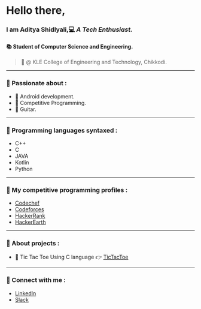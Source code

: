 <!--Introduction-->
# Hello there,
### I am Aditya Shidlyali,:computer: *__A Tech Enthusiast.__*
#### :books: Student of Computer Science and Engineering.
> :school: @ KLE College of Engineering and Technology, Chikkodi.

---

<!--Interests-->
### :mag_right: Passionate about :
* :iphone: Android development.
* :running: Competitive Programming.
* :guitar: Guitar.

---

<!--My skills-->
### :wrench: Programming languages syntaxed :
* C++
* C
* JAVA
* Kotlin
* Python

---

<!--Competitive Programming Profiles-->
### :dart: My competitive programming profiles :
* [Codechef](https://www.codechef.com/users/aditya_s_2000 "aditya_s_2000")
* [Codeforces](https://codeforces.com/profile/aditya_s_2000 "aditya_s_2000")
* [HackerRank](https://www.hackerrank.com/adi_s_2000 "adi_s_2000")
* [HackerEarth](https://www.hackerearth.com/@adi_s_2000 "adi_s_2000")

---

### :game_die: About projects :
* :round_pushpin: Tic Tac Toe Using C language :point_right: [TicTacToe](https://github.com/AdityaShidlyali/Tic_Tac_Toe_using_C "Tic Tac Toe")

---

<!--Social Media Info-->
### :e-mail: Connect with me :
* [LinkedIn](https://www.linkedin.com/in/aditya-shidlyali/ "LinkedIn Aditya Shidlyali")
* [Slack](https://app.slack.com/client/T010RNAAVHP/C010Q94FBGB/user_profile/U013LQE2JQ6 "Slack Aditya Shidlyali")
